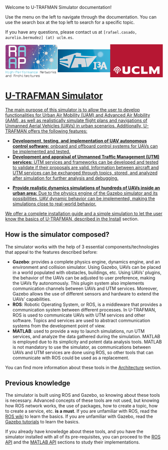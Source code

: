 <!-- This file set the content for the main of the documentation (shown after the cover page). -->

Welcome to U-TRAFMAN Simulator documentation! 

Use the menu on the left to navigate through the documentation. You can use the search box at the top left to search for a specific topic. 

If you have any questions, please contact us at 
`[rafael.casado, aurelio.bermudez] (at) uclm.es`.


<p style="display:flex;justify-content:space-evenly;align-items:center">
	<a href="https://www.uclm.es/es/centros-investigacion/I3A/secciones-investigacion/RAAP"/> <img src="./img/RAAPlogo.png" width=200px/>
	<a href="https://www.uclm.es/centros-investigacion/i3a?sc_lang=en"/> <img src="./img/I3Alogo.png" width=200px/>
	<a href="https://www.uclm.es"/> <img src="./img/UCLMlogo.png" width=200px/>
</p>	


# U-TRAFMAN Simulator
The main purpose of this simulator is to allow the user to develop functionalities for Urban Air Mobility (UAM) and Advanced Air Mobility (AAM), as well as realistically simulate flight plans and navigations of Unmanned Aerial Vehicles (UAVs) in urban scenarios. Additionally, U-TRAFMAN offers the following features:

- **Development, testing, and implementation of UAV autonomous control software:** onboard and offboard control systems for UAVs can be implemented and tested.
- **Development and appraisal of Unmanned Traffic Management (UTM) services:** UTM services and frameworks can be developed and tested to validate if their proposals are valid. Information between aircraft and UTM services can be exchanged through topics, stored, and analyzed after simulation for further analysis and debugging. 
<!-- UTM services could be implemented in whatever platform you want if the platform is compatible with ROS. -->
- **Provide realistic dynamics simulations of hundreds of UAVs inside an urban area:** Due to the physics engine of the Gazebo simulator and its possibilities, UAV dynamic behavior can be implemented, making the simulations close to real-world behavior.

We offer a complete installation guide and a simple simulation to let the user know the basics of U-TRAFMAN, described in the [Install](https://i3a-navsys.github.io/utrafman_sim/#/install) section.

## How is the simulator composed?
The simulator works with the help of 3 essential components/technologies that appeal to the features described before:
- **Gazebo**: provides a complete physics engine, dynamics engine, and an environment and collision simulator. Using Gazebo, UAVs can be placed in a world populated with obstacles, buildings, etc. Using UAVs' plugins, the behavior of the UAVs can be adjusted to user preference, making the UAVs fly autonomously. This plugin system also implements communication channels between UAVs and UTM services. Moreover, Gazebo allows the use of different sensors and hardware to extend the UAVs' capabilities.
- **ROS**: Robotic Operating System, or ROS, is a middleware that provides a communication system between different processes. In U-TRAFMAN, ROS is used to communicate UAVs with UTM services and other software. Topics and services are used to abstract communication systems from the development point of view.
- **MATLAB**: used to provide a way to launch simulations, run UTM services, and analyze the data gathered during the simulation. MATLAB is employed due to its simplicity and potent data analysis tools. MATLAB is not mandatory to use the simulator, as communications between UAVs and UTM services are done using ROS, so other tools that can communicate with ROS could be used as a replacement.

 You can find more information about these tools in the [Architecture](https://i3a-navsys.github.io/utrafman_sim/#/architecture) section.

## Previous knowledge
The simulator is built using ROS and Gazebo, so knowing about these tools is necessary. Advanced concepts of these tools are not used, but knowing how ROS network works, the use of packages, how to create a topic, how to create a service, etc. **is a must**. If you are unfamiliar with ROS, read the [ROS wiki](http://wiki.ros.org/ROS/Tutorials) to learn the basics. If you are unfamiliar with Gazebo, read the [Gazebo tutorials](http://gazebosim.org/tutorials) to learn the basics. 

If you already have knowledge about these tools, and you have the simulator installed with all of its pre-requisites, you can proceed to the [ROS API](https://i3a-navsys.github.io/utrafman_sim/#/ROS_api) and the [MATLAB API](https://i3a-navsys.github.io/utrafman_sim/#/MATLAB_api) sections to study their implementations.